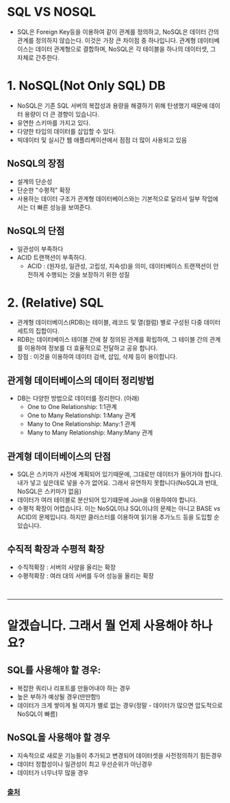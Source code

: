 # SQL VS NOSQL
- SQL은 Foreign Key등을 이용하여 같이 관계를 정의하고, NoSQL은 데이터 간의 관계를 정의하지 않습는다. 이것은 가장 큰 차이점 중 하나입니다. 관계형 데이터베이스는 데이터 관계형으로 결합하며, NoSQL은 각 테이블을 하나의 데이터셋, 그 자체로 간주한다.

# 1. NoSQL(Not Only SQL) DB
- NoSQL은 기존 SQL 서버의 복잡성과 용량을 해결하기 위해 탄생했기 때문에 데이터 용량이 더 큰 경향이 있습니다. 
- 유연한 스키마를 가지고 있다.
- 다양한 타입의 데이터를 삽입할 수 있다.
- 빅데이터 및 실시간 웹 애플리케이션에서 점점 더 많이 사용되고 있음

## NoSQL의 장점
- 설계의 단순성
- 단순한 "수평적" 확장
- 사용하는 데이터 구조가 관계형 데이터베이스와는 기본적으로 달라서 일부 작업에서는 더 빠른 성능을 보여준다.

## NoSQL의 단점
- 일관성이 부족하다
- ACID 트랜잭션이 부족하다.
    - ACID : (원자성, 일관성, 고립성, 지속성)을 의미, 데이터베이스 트랜잭션이 안전하게 수행되는 것을 보장하기 위한 성질

# 2. (Relative) SQL
- 관계형 데이터베이스(RDB)는 테이블, 레코드 및 열(컬럼) 별로 구성된 다중 데이터 세트의 집합이다.
- RDB는 데이터베이스 테이블 간에 잘 정의된 관계를 확립하여, 그 테이블 간의 관계를 이용하여 정보를 더 효율적으로 전달하고 공유 합니다. 
- 장점 : 이것을 이용하여 데이터 검색, 삽입, 삭제 등이 용이합니다.

## 관게형 데이터베이스의 데이터 정리방법
- DB는 다양한 방법으로 데이터를 정리한다. (아래)
    - One to One Relationship: 1:1관계
    - One to Many Relationship: 1:Many 관계
    - Many to One Relationship: Many:1 관계
    - Many to Many Relationship: Many:Many 관계
## 관계형 데이터베이스의 단점
- SQL은 스키마가 사전에 계획되어 있기때문에, 그대로만 데이터가 들어가야 합니다. 내가 넣고 싶은데로 넣을 수가 없어요. 그래서 유연하지 못합니다(NoSQL과 반대, NoSQL은 스키마가 없음)
- 데이터가 여러 테이블로 분산되어 있기떄문에 Join을 이용하여야 합니다.
- 수평적 확장이 어렵습니다. 이는 NoSQL이냐 SQL이냐의 문제는 아니고 BASE vs ACID의 문제입니다. 하지만 클러스터를 이용하여 읽기용 추가노드 등을 도입할 순 있습니다.

## 수직적 확장과 수평적 확장
* 수직적확장 : 서버의 사양을 올리는 확장
* 수평적확장 : 여러 대의 서버를 두어 성능을 올리는 확장

<br>
<hr>

# 알겠습니다. 그래서 뭘 언제 사용해야 하나요?
## SQL를 사용해야 할 경우:
- 복잡한 쿼리나 리포트를 만들어내야 하는 경우
- 높은 부하가 예상될 경우(딴딴함!)
- 데이터가 크게 쌓이게 될 여지가 별로 없는 경우(정말 - 데이터가 많으면 압도적으로 NoSQL이 빠름)

## NoSQL을 사용해야 할 경우
- 지속적으로 새로운 기능들이 추가되고 변경되어 데이터셋을 사전정의하기 힘든경우
- 데이터 정합성이나 일관성이 최고 우선순위가 아닌경우
- 데이터가 너무너무 많을 경우

### [출처](https://dingrr.com/blog/post/%EA%B0%9C%EB%B0%9C-sql-vs-nosql-%EC%96%B8%EC%A0%9C-%EB%AC%B4%EC%97%87%EC%9D%84-%EC%82%AC%EC%9A%A9%ED%95%A0%EA%B9%8C)